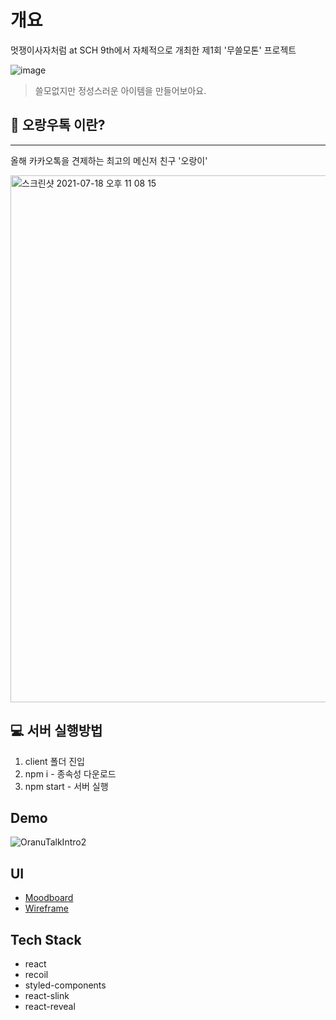 # 개요

멋쟁이사자처럼 at SCH 9th에서 자체적으로 개최한 제1회 '무쓸모톤' 프로젝트

![image](https://user-images.githubusercontent.com/60251579/126070226-2f07b4e2-0767-4726-b135-cf121e2ba349.png)

> 쓸모없지만 정성스러운 아이템을 만들어보아요.

## 🙉 오랑우톡 이란?

---

올해 카카오톡을 견제하는 최고의 메신저 친구 '오랑이'

<img width="843" alt="스크린샷 2021-07-18 오후 11 08 15" src="https://user-images.githubusercontent.com/60251579/126070385-648e19ef-38aa-479f-b74b-fdc9caccad78.png">

## 💻 서버 실행방법

1. client 폴더 진입
2. npm i - 종속성 다운로드
3. npm start - 서버 실행

## Demo

![OranuTalkIntro2](https://user-images.githubusercontent.com/64029753/126221512-3a145fa4-3a5b-4d57-a216-8980e8a7e58e.gif)

## UI

- [Moodboard](https://www.figma.com/proto/UPzsSSgnkukM7iRw5HsDwp/Design?node-id=6%3A100&scaling=min-zoom&page-id=0%3A1)
- [Wireframe](https://www.figma.com/proto/UPzsSSgnkukM7iRw5HsDwp/Design?node-id=33%3A12&scaling=scale-down&page-id=6%3A227)

## Tech Stack

- react
- recoil
- styled-components
- react-slink
- react-reveal
